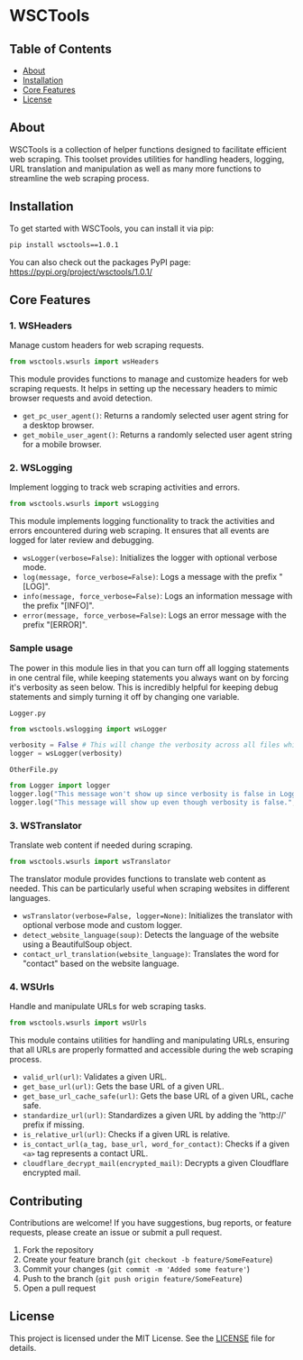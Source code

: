 # WSCTools
## Table of Contents
- [About](#about)
- [Installation](#installation)
- [Core Features](#core-features)
- [License](#license)

## About 
WSCTools is a collection of helper functions designed to facilitate efficient web scraping. This toolset provides utilities for handling headers, logging, URL translation and manipulation as well as many more functions to streamline the web scraping process. 

## Installation

To get started with WSCTools, you can install it via pip:

```bash
pip install wsctools==1.0.1
```

You can also check out the packages PyPI page: https://pypi.org/project/wsctools/1.0.1/

## Core Features

### 1. WSHeaders
Manage custom headers for web scraping requests.
```python
from wsctools.wsurls import wsHeaders
```

This module provides functions to manage and customize headers for web scraping requests. It helps in setting up the necessary headers to mimic browser requests and avoid detection.

- `get_pc_user_agent()`: Returns a randomly selected user agent string for a desktop browser.
- `get_mobile_user_agent()`: Returns a randomly selected user agent string for a mobile browser.

### 2. WSLogging
Implement logging to track web scraping activities and errors.
```python
from wsctools.wsurls import wsLogging
```

This module implements logging functionality to track the activities and errors encountered during web scraping. It ensures that all events are logged for later review and debugging. 

- `wsLogger(verbose=False)`: Initializes the logger with optional verbose mode.
- `log(message, force_verbose=False)`: Logs a message with the prefix "[LOG]".
- `info(message, force_verbose=False)`: Logs an information message with the prefix "[INFO]".
- `error(message, force_verbose=False)`: Logs an error message with the prefix "[ERROR]".

### Sample usage
The power in this module lies in that you can turn off all logging statements in one central file, while keeping statements you always want on by forcing it's verbosity as seen below. This is incredibly helpful for keeping debug statements and simply turning it off by changing one variable.

`Logger.py`
```python
from wsctools.wslogging import wsLogger

verbosity = False # This will change the verbosity across all files which imports Logger
logger = wsLogger(verbosity)
```

`OtherFile.py`
```python
from Logger import logger
logger.log("This message won't show up since verbosity is false in Logger.")
logger.log("This message will show up even though verbosity is false.", force_verbose=True)
```

### 3. WSTranslator
Translate web content if needed during scraping.
```python
from wsctools.wsurls import wsTranslator
```

The translator module provides functions to translate web content as needed. This can be particularly useful when scraping websites in different languages.

- `wsTranslator(verbose=False, logger=None)`: Initializes the translator with optional verbose mode and custom logger.
- `detect_website_language(soup)`: Detects the language of the website using a BeautifulSoup object.
- `contact_url_translation(website_language)`: Translates the word for "contact" based on the website language.

### 4. WSUrls
Handle and manipulate URLs for web scraping tasks.
```python
from wsctools.wsurls import wsUrls
```

This module contains utilities for handling and manipulating URLs, ensuring that all URLs are properly formatted and accessible during the web scraping process.

- `valid_url(url)`: Validates a given URL.
- `get_base_url(url)`: Gets the base URL of a given URL.
- `get_base_url_cache_safe(url)`: Gets the base URL of a given URL, cache safe.
- `standardize_url(url)`: Standardizes a given URL by adding the 'http://' prefix if missing.
- `is_relative_url(url)`: Checks if a given URL is relative.
- `is_contact_url(a_tag, base_url, word_for_contact)`: Checks if a given `<a>` tag represents a contact URL.
- `cloudflare_decrypt_mail(encrypted_mail)`: Decrypts a given Cloudflare encrypted mail.

## Contributing

Contributions are welcome! If you have suggestions, bug reports, or feature requests, please create an issue or submit a pull request.

1. Fork the repository
2. Create your feature branch (`git checkout -b feature/SomeFeature`)
3. Commit your changes (`git commit -m 'Added some feature'`)
4. Push to the branch (`git push origin feature/SomeFeature`)
5. Open a pull request

## License

This project is licensed under the MIT License. See the [LICENSE](LICENSE) file for details.